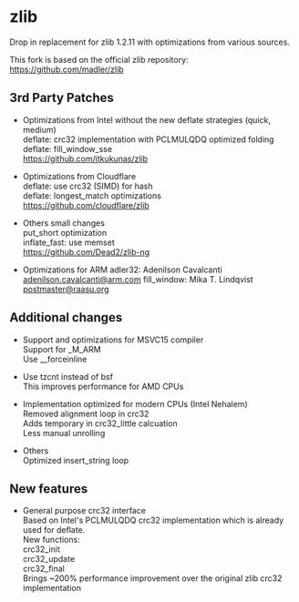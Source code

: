 # zlib
Drop in replacement for zlib 1.2.11 with optimizations from various sources.

This fork is based on the official zlib repository:
https://github.com/madler/zlib

## 3rd Party Patches
- Optimizations from Intel without the new deflate strategies (quick, medium)  
  deflate: crc32 implementation with PCLMULQDQ optimized folding  
  deflate: fill_window_sse  
  https://github.com/jtkukunas/zlib

- Optimizations from Cloudflare  
  deflate: use crc32 (SIMD) for hash  
  deflate: longest_match optimizations  
  https://github.com/cloudflare/zlib

- Others small changes  
  put_short optimization  
  inflate_fast: use memset  
  https://github.com/Dead2/zlib-ng

- Optimizations for ARM
  adler32: Adenilson Cavalcanti <adenilson.cavalcanti@arm.com>
  fill_window: Mika T. Lindqvist <postmaster@raasu.org>

## Additional changes
- Support and optimizations for MSVC15 compiler  
  Support for _M_ARM  
  Use __forceinline

- Use tzcnt instead of bsf  
  This improves performance for AMD CPUs

- Implementation optimized for modern CPUs (Intel Nehalem)  
  Removed alignment loop in crc32  
  Adds temporary in crc32_little calcuation  
  Less manual unrolling

- Others  
  Optimized insert_string loop

## New features
- General purpose crc32 interface  
  Based on Intel's PCLMULQDQ crc32 implementation which is already used for deflate.  
  New functions:  
  crc32_init  
  crc32_update  
  crc32_final  
  Brings ~200% performance improvement over the original zlib crc32 implementation
